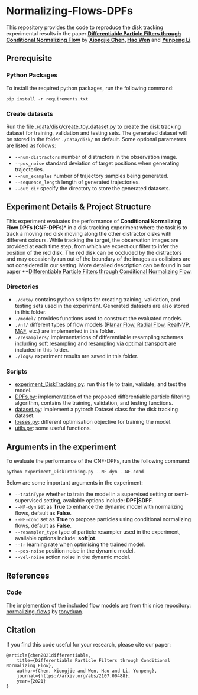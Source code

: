 # Normalizing-Flows-DPFs

This repository provides the code to reproduce the disk tracking experimental results in the paper **[Differentiable Particle Filters through Conditional Normalizing Flow](https://arxiv.org/abs/2107.00488)** by **[Xiongjie Chen](https://scholar.google.com/citations?user=Tb9fTOsAAAAJ&hl=en&inst=15262737669262836719), [Hao Wen](https://www.surrey.ac.uk/people/hao-wen)** and **[Yunpeng Li](https://www.surrey.ac.uk/people/yunpeng-li)**.

## Prerequisite

### Python Packages 

To install the required python packages, run the following command:

```
pip install -r requirements.txt
```

### Create datasets

Run the file [./data/disk/create_toy_dataset.py](https://github.com/xiongjiechen/Normalizing-Flows-DPFs/blob/main/data/disk/create_toy_dataset.py) to create the disk tracking dataset for training, validation and testing sets. The generated dataset will be stored in the folder ```./data/disk/``` as default. Some optional parameters are listed as follows:
- ```--num-distractors``` number of distractors in the observation image. 
- ```--pos_noise``` standard deviation of target positions when generating trajectories.
- ```--num_examples``` number of trajectory samples being generated. 
- ```--sequence_length``` length of generated trajectories.
- ```--out_dir``` specify the directory to store the generated datasets.

## Experiment Details & Project Structure

This experiment evaluates the performance of **Conditional Normalizing Flow DPFs (CNF-DPFs)*** in a disk tracking experiment where the task is to track a moving red disk moving along the other distractor disks with different colours. While tracking the target, the observation images are provided at each time step, from which we expect our filter to infer the position of the red disk. The red disk can be occluded by the distractors and may occasionlly run out of the boundary of the images as collisions are not considered in our setting. More detailed description can be found in our paper **[Differentiable Particle Filters through Conditional Normalizing Flow](https://arxiv.org/abs/2107.00488).

### Directories

- ```./data/``` contains python scripts for creating training, validation, and testing sets used in the experiment. Generated datasets are also stored in this folder.
- ```./model/``` provides functions used to construct the evaluated models.
- ```./nf/``` different types of flow models ([Planar Flow, Radial Flow](https://arxiv.org/abs/1505.05770), [RealNVP](https://arxiv.org/abs/1605.08803), [MAF](https://arxiv.org/abs/1705.07057), etc.) are implemented in this folder.
- ```./resamplers/``` implementations of differentiable resampling schemes including [soft resampling](https://arxiv.org/abs/1805.08975) and [resampling via optimal transport](http://proceedings.mlr.press/v139/corenflos21a/corenflos21a.pdf) are included in this folder.
- ```./logs/``` experiment results are saved in this folder.

### Scripts

- [experiment_DiskTracking.py](https://github.com/xiongjiechen/Normalizing-Flows-DPFs/blob/main/experiment_DiskTracking.py): run this file to train, validate, and test the model.
- [DPFs.py](https://github.com/xiongjiechen/Normalizing-Flows-DPFs/blob/main/DPFs.py): implementation of the proposed differentiable particle filtering algorithm, contains the training, validation, and testing functions.
- [dataset.py](https://github.com/xiongjiechen/Normalizing-Flows-DPFs/blob/main/dataset.py): implement a pytorch Dataset class for the disk tracking dataset.
- [losses.py](https://github.com/xiongjiechen/Normalizing-Flows-DPFs/blob/main/losses.py): different optimisation objective for training the model.
- [utils.py](https://github.com/xiongjiechen/Normalizing-Flows-DPFs/blob/main/utils.py): some useful functions.

## Arguments in the experiment

To evaluate the performance of the CNF-DPFs, run the following command:


```
python experiment_DiskTracking.py --NF-dyn --NF-cond 
```

Below are some important arguments in the experiment:

- ```--trainType``` whether to train the model in a supervised setting or semi-supervised setting, available options include: **DPF|SDPF**.
- ```--NF-dyn``` set as **True** to enhance the dynamic model with normalizing flows, default as **False**.
- ```--NF-cond``` set as **True** to propose particles using conditional normalizing flows, default as **False**.
- ```--resampler_type``` type of particle resampler used in the experiment, available options include: **soft|ot**.
- ```--lr``` learning rate when optimising the trained model.
- ```--pos-noise``` position noise in the dynamic model.
- ```--vel-noise``` action noise in the dynamic model.


## References 
### Code
The implemention of the included flow models are from this nice repository: [normalizing-flows](https://github.com/tonyduan/normalizing-flows) by [tonyduan](https://github.com/tonyduan).

## Citation
If you find this code useful for your research, please cite our paper:
```
@article{chen2021differentiable,
    title={Differentiable Particle Filters through Conditional Normalizing Flow},
    author={Chen, Xiongjie and Wen, Hao and Li, Yunpeng},
    journal={https://arxiv.org/abs/2107.00488},
    year={2021}
}
```
